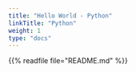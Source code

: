 ```yaml
---
title: "Hello World - Python"
linkTitle: "Python"
weight: 1
type: "docs"
---
```


{{% readfile file="README.md" %}}
